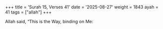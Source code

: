 +++
title = 'Surah 15, Verses 41'
date = '2025-08-27'
weight = 1843
ayah = 41
tags = ["allah"]
+++

Allah said, “This is the Way, binding on Me: